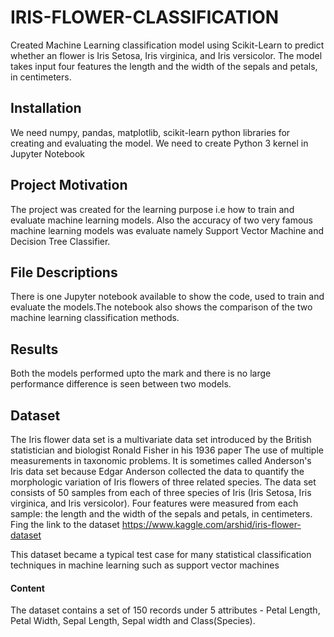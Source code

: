 # IRIS-FLOWER-CLASSIFICATION
Created Machine Learning classification model using Scikit-Learn to predict whether an flower is Iris Setosa, Iris virginica, and Iris versicolor. The model takes input four features the length and the width of the sepals and petals, in centimeters.
## Installation

We need numpy, pandas, matplotlib, scikit-learn python libraries for creating and evaluating the model. We need to create Python 3 kernel in Jupyter Notebook

## Project Motivation
The project was created for the learning purpose i.e how to train and evaluate machine learning models.
Also the accuracy of two very famous machine learning models was evaluate namely Support Vector Machine and Decision Tree Classifier.

## File Descriptions

There is one Jupyter notebook available to show the code, used to train and evaluate the models.The notebook also shows the comparison of the two machine learning classification methods.

## Results
Both the models performed upto the mark and there is no large performance difference is seen between two models.
## Dataset
The Iris flower data set is a multivariate data set introduced by the British statistician and biologist Ronald Fisher in his 1936 paper The use of multiple measurements in taxonomic problems. It is sometimes called Anderson's Iris data set because Edgar Anderson collected the data to quantify the morphologic variation of Iris flowers of three related species. The data set consists of 50 samples from each of three species of Iris (Iris Setosa, Iris virginica, and Iris versicolor). Four features were measured from each sample: the length and the width of the sepals and petals, in centimeters.
Fing the link to the dataset https://www.kaggle.com/arshid/iris-flower-dataset

This dataset became a typical test case for many statistical classification techniques in machine learning such as support vector machines

#### Content
The dataset contains a set of 150 records under 5 attributes - Petal Length, Petal Width, Sepal Length, Sepal width and Class(Species).
